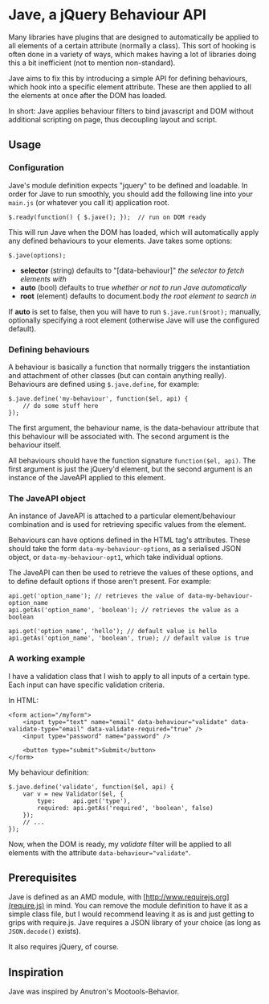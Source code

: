 Jave, a jQuery Behaviour API
============================

Many libraries have plugins that are designed to automatically be applied to all elements of a certain attribute (normally a class). This sort of hooking is often done in a variety of ways, which makes having a lot of libraries doing this a bit inefficient (not to mention non-standard).

Jave aims to fix this by introducing a simple API for defining behaviours, which hook into a specific element attribute. These are then applied to all the elements at once after the DOM has loaded.

In short: Jave applies behaviour filters to bind javascript and DOM without additional scripting on page, thus decoupling layout and script.

Usage
-----

### Configuration

Jave's module definition expects "jquery" to be defined and loadable. In order for Jave to run smoothly, you should add the following line into your `main.js` (or whatever you call it) application root.

    $.ready(function() { $.jave(); });  // run on DOM ready

This will run Jave when the DOM has loaded, which will automatically apply any defined behaviours to your elements. Jave takes some options:

    $.jave(options);

* **selector** (string) defaults to "[data-behaviour]" *the selector to fetch elements with*
* **auto** (bool) defaults to true *whether or not to run Jave automatically*
* **root** (element) defaults to document.body *the root element to search in*

If **auto** is set to false, then you will have to run `$.jave.run($root);` manually, optionally specifying a root element (otherwise Jave will use the configured default).

### Defining behaviours

A behaviour is basically a function that normally triggers the instantiation and attachment of other classes (but can contain anything really). Behaviours are defined using `$.jave.define`, for example:

    $.jave.define('my-behaviour', function($el, api) {
        // do some stuff here
    });

The first argument, the behaviour name, is the data-behaviour attribute that this behaviour will be associated with. The second argument is the behaviour itself.

All behaviours should have the function signature `function($el, api)`. The first argument is just the jQuery'd element, but the second argument is an instance of the JaveAPI applied to this element.

### The JaveAPI object

An instance of JaveAPI is attached to a particular element/behaviour combination and is used for retrieving specific values from the element.

Behaviours can have options defined in the HTML tag's attributes. These should take the form `data-my-behaviour-options`, as a serialised JSON object, or `data-my-behaviour-opt1`, which take individual options.

The JaveAPI can then be used to retrieve the values of these options, and to define default options if those aren't present. For example:

    api.get('option_name'); // retrieves the value of data-my-behaviour-option_name
    api.getAs('option_name', 'boolean'); // retrieves the value as a boolean

    api.get('option_name', 'hello'); // default value is hello
    api.getAs('option_name', 'boolean', true); // default value is true

### A working example

I have a validation class that I wish to apply to all inputs of a certain type. Each input can have specific validation criteria.

In HTML:

    <form action="/myform">
        <input type="text" name="email" data-behaviour="validate" data-validate-type="email" data-validate-required="true" />
        <input type="password" name="password" />

        <button type="submit">Submit</button>
    </form>

My behaviour definition:

    $.jave.define('validate', function($el, api) {
        var v = new Validator($el, {
            type:     api.get('type'),
            required: api.getAs('required', 'boolean', false)
        });
        // ...
    });

Now, when the DOM is ready, my *validate* filter will be applied to all elements with the attribute `data-behaviour="validate"`.


Prerequisites
-------------

Jave is defined as an AMD module, with [http://www.requirejs.org](require.js) in mind. You can remove the module definition to have it as a simple class file, but I would recommend leaving it as is and just getting to grips with require.js. Jave requires a JSON library of your choice (as long as `JSON.decode()` exists).

It also requires jQuery, of course.

Inspiration
-----------

Jave was inspired by Anutron's Mootools-Behavior.